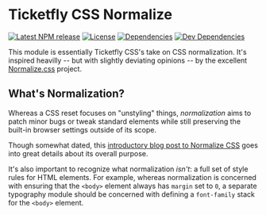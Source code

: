 # Ticketfly CSS Normalize

[![Latest NPM release][npm-badge]][npm-badge-url]
[![License][license-badge]][license-badge-url]
[![Dependencies][dependencies-badge]][dependencies-badge-url]
[![Dev Dependencies][devDependencies-badge]][devDependencies-badge-url]


This module is essentially Ticketfly CSS's take on CSS normalization.
It's inspired heavilly -- but with slightly deviating opinions -- by the excellent
[Normalize.css](https://necolas.github.io/normalize.css/) project.

## What's Normalization?

Whereas a CSS reset focuses on "unstyling" things, _normalization_ aims to patch
minor bugs or tweak standard elements while still preserving
the built-in browser settings outside of its scope.

Though somewhat dated, this [introductory blog post to Normalize CSS](http://nicolasgallagher.com/about-normalize-css/)
goes into great details about its overall purpose.

It's also important to recognize what normalization _isn't_: a
full set of style rules for HTML elements. For example, whereas
normalization is concerned with ensuring that the `<body>` element always has
`margin` set to `0`, a separate typography module should be concerned
with defining a `font-family` stack for the `<body>` element.


[npm-badge]: https://img.shields.io/npm/v/ticketfly-css-normalize.svg
[npm-badge-url]: https://www.npmjs.com/package/ticketfly-css-normalize
[license-badge]: https://img.shields.io/npm/l/ticketfly-css-normalize.svg
[license-badge-url]: LICENSE
[dependencies-badge]: https://img.shields.io/david/Ticketfly-UI/ticketfly-css-normalize.svg
[dependencies-badge-url]: https://david-dm.org/Ticketfly-UI/ticketfly-css-normalize
[devDependencies-badge]: https://img.shields.io/david/dev/Ticketfly-UI/ticketfly-css-normalize.svg
[devDependencies-badge-url]: https://david-dm.org/Ticketfly-UI/ticketfly-css-normalize#info=devDependencies

